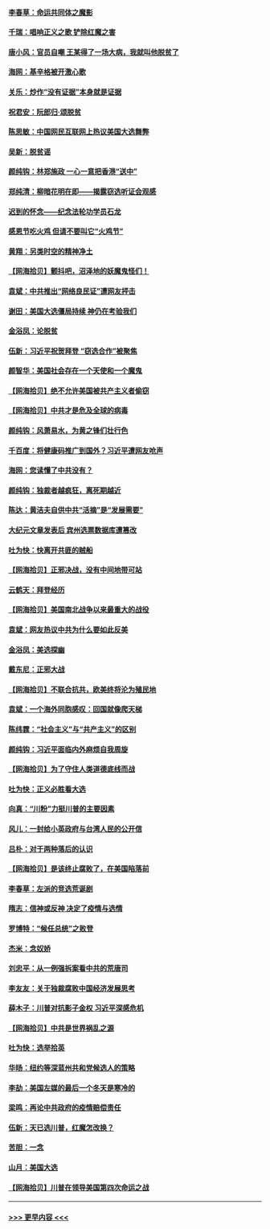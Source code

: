 #### [李春草：命运共同体之魔影](../pages/nsc993/n12585026.md?t=11302303) 
#### [千瑞：唱响正义之歌 铲除红魔之害](../pages/nsc993/n12585002.md?t=11302303) 
#### [唐小风：官员自嘲 王某得了一场大病，我就叫他脱贫了](../pages/nsc993/n12584981.md?t=11302303) 
#### [海网：基辛格被开激心歌](../pages/nsc993/n12584946.md?t=11302303) 
#### [关乐：炒作“没有证据”本身就是证据](../pages/nsc993/n12583146.md?t=11302303) 
#### [祝君安：阮郎归‧颂脱贫](../pages/nsc993/n12583119.md?t=11302303) 
#### [陈思敏：中国网民互联网上热议美国大选舞弊](../pages/nsc993/n12582845.md?t=11302303) 
#### [吴新：脱贫谣](../pages/nsc993/n12580839.md?t=11302303) 
#### [颜纯钩：林郑施政 一心一意把香港“送中”](../pages/nsc993/n12580805.md?t=11302303) 
#### [郑纯清：柳暗花明在即——揭露窃选听证会观感](../pages/nsc993/n12580795.md?t=11302303) 
#### [迟到的怀念——纪念法轮功学员石龙](../pages/nsc993/n12580245.md?t=11302303) 
#### [感恩节吃火鸡  但请不要叫它“火鸡节”](../pages/nsc993/n12580252.md?t=11302303) 
#### [黄翔：另类时空的精神净土](../pages/nsc993/n12578638.md?t=11302303) 
#### [【网海拾贝】颤抖吧，沼泽地的妖魔鬼怪们！](../pages/nsc993/n12578552.md?t=11302303) 
#### [袁斌：中共推出“网络良民证”遭网友抨击](../pages/nsc993/n12578511.md?t=11302303) 
#### [谢田：美国大选僵局持续 神仍在考验我们](../pages/nsc993/n12577432.md?t=11302303) 
#### [金浴凤：论脱贫](../pages/nsc993/n12576386.md?t=11302303) 
#### [伍新：习近平祝贺拜登 “窃选合作”被聚焦](../pages/nsc993/n12576358.md?t=11302303) 
#### [颜智华：美国社会存在一个天使和一个魔鬼](../pages/nsc993/n12574299.md?t=11302303) 
#### [【网海拾贝】绝不允许美国被共产主义者偷窃](../pages/nsc993/n12573396.md?t=11302303) 
#### [【网海拾贝】中共才是危及全球的病毒](../pages/nsc993/n12571204.md?t=11302303) 
#### [颜纯钩：风萧易水，为黄之锋们壮行色](../pages/nsc993/n12571487.md?t=11302303) 
#### [千百度：将健康码推广到国外？习近平遭网友呛声](../pages/nsc993/n12570808.md?t=11302303) 
#### [海网：您读懂了中共没有？](../pages/nsc993/n12570487.md?t=11302303) 
#### [颜纯钩：独裁者越疯狂，离死期越近](../pages/nsc993/n12569055.md?t=11302303) 
#### [陈达：黄洁夫自供中共“活摘”是“发展需要”](../pages/nsc993/n12568541.md?t=11302303) 
#### [大纪元文章发表后 宾州选票数据库遭篡改](../pages/nsc993/n12568105.md?t=11302303) 
#### [吐为快：快离开共匪的贼船](../pages/nsc993/n12568462.md?t=11302303) 
#### [【网海拾贝】正邪决战，没有中间地带可站](../pages/nsc993/n12568439.md?t=11302303) 
#### [云鹤天：拜登经历](../pages/nsc993/n12567294.md?t=11302303) 
#### [【网海拾贝】美国南北战争以来最重大的战役](../pages/nsc993/n12567247.md?t=11302303) 
#### [袁斌：网友热议中共为什么要如此反美](../pages/nsc993/n12567162.md?t=11302303) 
#### [金浴凤：美选探幽](../pages/nsc993/n12567147.md?t=11302303) 
#### [戴东尼：正邪大战](../pages/nsc993/n12567033.md?t=11302303) 
#### [【网海拾贝】不联合抗共，欧美终将沦为殖民地](../pages/nsc993/n12565068.md?t=11302303) 
#### [袁斌：一个海外同胞感叹：回国就像爬天梯](../pages/nsc993/n12564986.md?t=11302303) 
#### [陈纬霆：“社会主义”与“共产主义”的区别](../pages/nsc993/n12562417.md?t=11302303) 
#### [颜纯钩：习近平面临内外麻烦自我周旋](../pages/nsc993/n12563356.md?t=11302303) 
#### [【网海拾贝】为了守住人类道德底线而战](../pages/nsc993/n12562542.md?t=11302303) 
#### [吐为快：正义必胜看大选](../pages/nsc993/n12561967.md?t=11302303) 
#### [向真：“川粉”力挺川普的主要因素](../pages/nsc993/n12560774.md?t=11302303) 
#### [风儿：一封给小英政府与台湾人民的公开信](../pages/nsc993/n12560581.md?t=11302303) 
#### [吕朴：对于两种落后的认识](../pages/nsc993/n12560492.md?t=11302303) 
#### [【网海拾贝】是该终止腐败了，在美国陷落前](../pages/nsc993/n12559936.md?t=11302303) 
#### [李春草：左派的竞选荒诞剧](../pages/nsc993/n12558380.md?t=11302303) 
#### [隋志：信神或反神 决定了疫情与选情](../pages/nsc993/n12558255.md?t=11302303) 
#### [罗博特：“候任总统”之败登](../pages/nsc993/n12558189.md?t=11302303) 
#### [杰米：念奴娇](../pages/nsc993/n12558174.md?t=11302303) 
#### [刘忠平：从一例强拆案看中共的荒唐司](../pages/nsc993/n12558036.md?t=11302303) 
#### [李友友：关于独裁腐败中国经济发展思考](../pages/nsc993/n12558004.md?t=11302303) 
#### [薛木子：川普对抗影子金权 习近平深感危机](../pages/nsc993/n12557342.md?t=11302303) 
#### [【网海拾贝】中共是世界祸乱之源](../pages/nsc993/n12555353.md?t=11302303) 
#### [吐为快：选举拾英](../pages/nsc993/n12555041.md?t=11302303) 
#### [华旸：纽约等深蓝州共和党候选人的策略](../pages/nsc993/n12554309.md?t=11302303) 
#### [李劼：美国左媒的最后一个冬天是寒冷的](../pages/nsc993/n12552947.md?t=11302303) 
#### [梁鸣：再论中共政府的疫情赔偿责任](../pages/nsc993/n12553012.md?t=11302303) 
#### [伍新：天已选川普，红魔怎改换？](../pages/nsc993/n12552970.md?t=11302303) 
#### [苦胆：一念](../pages/nsc993/n12552957.md?t=11302303) 
#### [山月：美国大选](../pages/nsc993/n12552446.md?t=11302303) 
#### [【网海拾贝】川普在领导美国第四次命运之战](../pages/nsc993/n12551973.md?t=11302303) 

----
#### [ >>> 更早内容 <<< ](../indexes/nsc993-earlier.md)
